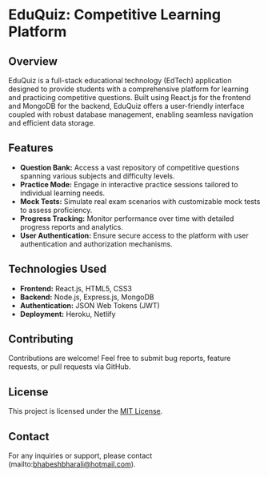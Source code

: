 
# EduQuiz: Competitive Learning Platform

## Overview
EduQuiz is a full-stack educational technology (EdTech) application designed to provide students with a comprehensive platform for learning and practicing competitive questions. 
Built using React.js for the frontend and MongoDB for the backend, EduQuiz offers a user-friendly interface coupled with robust database management, 
enabling seamless navigation and efficient data storage.

## Features
- **Question Bank:** Access a vast repository of competitive questions spanning various subjects and difficulty levels.
- **Practice Mode:** Engage in interactive practice sessions tailored to individual learning needs.
- **Mock Tests:** Simulate real exam scenarios with customizable mock tests to assess proficiency.
- **Progress Tracking:** Monitor performance over time with detailed progress reports and analytics.
- **User Authentication:** Ensure secure access to the platform with user authentication and authorization mechanisms.

## Technologies Used
- **Frontend:** React.js, HTML5, CSS3
- **Backend:** Node.js, Express.js, MongoDB
- **Authentication:** JSON Web Tokens (JWT)
- **Deployment:** Heroku, Netlify

## Contributing
Contributions are welcome! Feel free to submit bug reports, feature requests, or pull requests via GitHub.

## License
This project is licensed under the [MIT License](LICENSE).

## Contact
For any inquiries or support, please contact (mailto:bhabeshbharali@hotmail.com).
